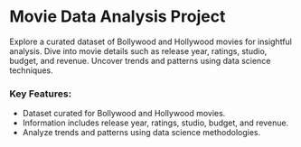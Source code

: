 # Movie Data Analysis Project

Explore a curated dataset of Bollywood and Hollywood movies for insightful analysis. Dive into movie details such as release year, ratings, studio, budget, and revenue. Uncover trends and patterns using data science techniques.

### Key Features:
- Dataset curated for Bollywood and Hollywood movies.
- Information includes release year, ratings, studio, budget, and revenue.
- Analyze trends and patterns using data science methodologies.
